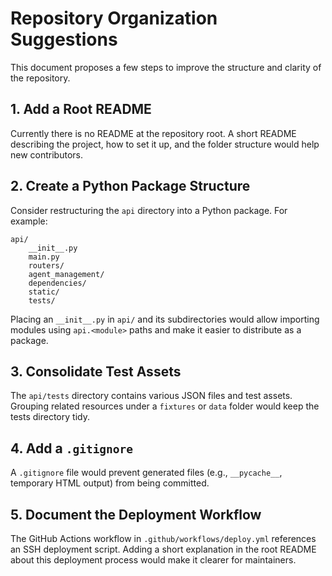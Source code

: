# Repository Organization Suggestions

This document proposes a few steps to improve the structure and clarity of the repository.

## 1. Add a Root README
Currently there is no README at the repository root. A short README describing the project, how to set it up, and the folder structure would help new contributors.

## 2. Create a Python Package Structure
Consider restructuring the `api` directory into a Python package. For example:

```
api/
    __init__.py
    main.py
    routers/
    agent_management/
    dependencies/
    static/
    tests/
```

Placing an `__init__.py` in `api/` and its subdirectories would allow importing modules using `api.<module>` paths and make it easier to distribute as a package.

## 3. Consolidate Test Assets
The `api/tests` directory contains various JSON files and test assets. Grouping related resources under a `fixtures` or `data` folder would keep the tests directory tidy.

## 4. Add a `.gitignore`
A `.gitignore` file would prevent generated files (e.g., `__pycache__`, temporary HTML output) from being committed.

## 5. Document the Deployment Workflow
The GitHub Actions workflow in `.github/workflows/deploy.yml` references an SSH deployment script. Adding a short explanation in the root README about this deployment process would make it clearer for maintainers.
